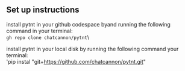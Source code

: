 ## Set up instructions 
install pytnt in your github codespace byand running the following command in your terminal:\
`gh repo clone chatcannon/pytnt`\\

install pytnt in your local disk by running the following command your terminal:\
'pip instal "git+https://github.com/chatcannon/pytnt.git"
